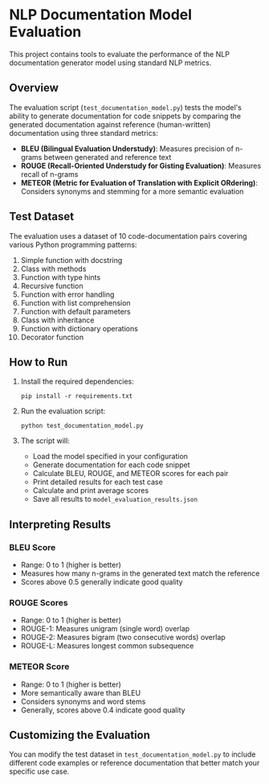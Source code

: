 # NLP Documentation Model Evaluation

This project contains tools to evaluate the performance of the NLP documentation generator model using standard NLP metrics.

## Overview

The evaluation script (`test_documentation_model.py`) tests the model's ability to generate documentation for code snippets by comparing the generated documentation against reference (human-written) documentation using three standard metrics:

- **BLEU (Bilingual Evaluation Understudy)**: Measures precision of n-grams between generated and reference text
- **ROUGE (Recall-Oriented Understudy for Gisting Evaluation)**: Measures recall of n-grams
- **METEOR (Metric for Evaluation of Translation with Explicit ORdering)**: Considers synonyms and stemming for a more semantic evaluation

## Test Dataset

The evaluation uses a dataset of 10 code-documentation pairs covering various Python programming patterns:

1. Simple function with docstring
2. Class with methods
3. Function with type hints
4. Recursive function
5. Function with error handling
6. Function with list comprehension
7. Function with default parameters
8. Class with inheritance
9. Function with dictionary operations
10. Decorator function

## How to Run

1. Install the required dependencies:
   ```
   pip install -r requirements.txt
   ```

2. Run the evaluation script:
   ```
   python test_documentation_model.py
   ```

3. The script will:
   - Load the model specified in your configuration
   - Generate documentation for each code snippet
   - Calculate BLEU, ROUGE, and METEOR scores for each pair
   - Print detailed results for each test case
   - Calculate and print average scores
   - Save all results to `model_evaluation_results.json`

## Interpreting Results

### BLEU Score
- Range: 0 to 1 (higher is better)
- Measures how many n-grams in the generated text match the reference
- Scores above 0.5 generally indicate good quality

### ROUGE Scores
- Range: 0 to 1 (higher is better)
- ROUGE-1: Measures unigram (single word) overlap
- ROUGE-2: Measures bigram (two consecutive words) overlap
- ROUGE-L: Measures longest common subsequence

### METEOR Score
- Range: 0 to 1 (higher is better)
- More semantically aware than BLEU
- Considers synonyms and word stems
- Generally, scores above 0.4 indicate good quality

## Customizing the Evaluation

You can modify the test dataset in `test_documentation_model.py` to include different code examples or reference documentation that better match your specific use case.